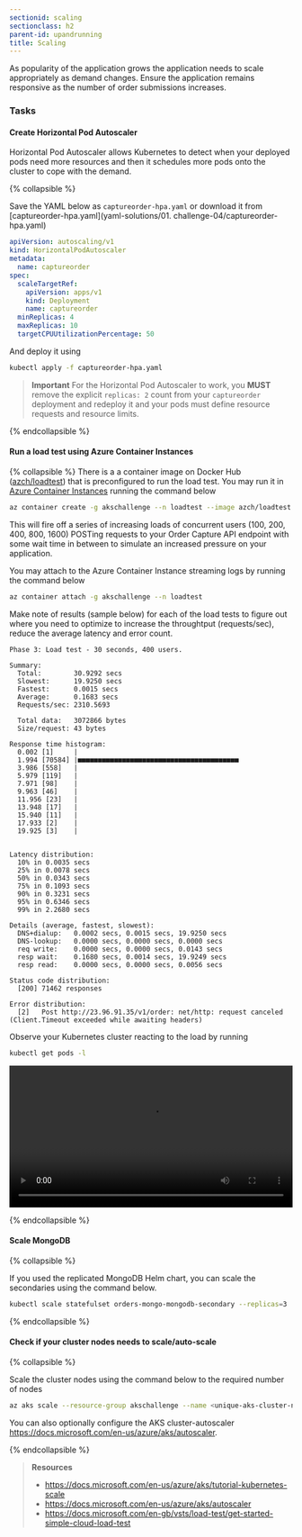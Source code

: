 ```yaml
---
sectionid: scaling
sectionclass: h2
parent-id: upandrunning
title: Scaling
---
```


As popularity of the application grows the application needs to scale appropriately as demand changes.
Ensure the application remains responsive as the number of order submissions increases.

### Tasks

#### Create Horizontal Pod Autoscaler

Horizontal Pod Autoscaler allows Kubernetes to detect when your deployed pods need more resources and then it schedules more pods onto the cluster to cope with the demand.

{% collapsible %}

Save the YAML below as `captureorder-hpa.yaml` or download it from [captureorder-hpa.yaml](yaml-solutions/01. challenge-04/captureorder-hpa.yaml)

```yaml
apiVersion: autoscaling/v1
kind: HorizontalPodAutoscaler
metadata:
  name: captureorder
spec:
  scaleTargetRef:
    apiVersion: apps/v1
    kind: Deployment
    name: captureorder
  minReplicas: 4
  maxReplicas: 10
  targetCPUUtilizationPercentage: 50
```

And deploy it using

```sh
kubectl apply -f captureorder-hpa.yaml
```

> **Important** For the Horizontal Pod Autoscaler to work, you **MUST** remove the explicit `replicas: 2` count from your `captureorder` deployment and redeploy it and your pods must define resource requests and resource limits.

{% endcollapsible %}

#### Run a load test using Azure Container Instances

{% collapsible %}
There is a a container image on Docker Hub ([azch/loadtest](https://hub.docker.com/r/azch/loadtest)) that is preconfigured to run the load test. You may run it in [Azure Container Instances](https://azure.microsoft.com/en-us/services/container-instances/) running the command below

```sh
az container create -g akschallenge --n loadtest --image azch/loadtest -e SERVICE_IP=<public ip of order capture service> --restart-policy Never --no-wait
```

This will fire off a series of increasing loads of concurrent users (100, 200, 400, 800, 1600) POSTing requests to your Order Capture API endpoint with some wait time in between to simulate an increased pressure on your application.

You may attach to the Azure Container Instance streaming logs by running the command below

```sh
az container attach -g akschallenge --n loadtest
```

Make note of results (sample below) for each of the load tests to figure out where you need to optimize to increase the throughtput (requests/sec), reduce the average latency and error count.

```
Phase 3: Load test - 30 seconds, 400 users.

Summary:
  Total:        30.9292 secs
  Slowest:      19.9250 secs
  Fastest:      0.0015 secs
  Average:      0.1683 secs
  Requests/sec: 2310.5693
  
  Total data:   3072866 bytes
  Size/request: 43 bytes

Response time histogram:
  0.002 [1]     |
  1.994 [70584] |■■■■■■■■■■■■■■■■■■■■■■■■■■■■■■■■■■■■■■■■
  3.986 [558]   |
  5.979 [119]   |
  7.971 [98]    |
  9.963 [46]    |
  11.956 [23]   |
  13.948 [17]   |
  15.940 [11]   |
  17.933 [2]    |
  19.925 [3]    |


Latency distribution:
  10% in 0.0035 secs
  25% in 0.0078 secs
  50% in 0.0343 secs
  75% in 0.1093 secs
  90% in 0.3231 secs
  95% in 0.6346 secs
  99% in 2.2680 secs

Details (average, fastest, slowest):
  DNS+dialup:   0.0002 secs, 0.0015 secs, 19.9250 secs
  DNS-lookup:   0.0000 secs, 0.0000 secs, 0.0000 secs
  req write:    0.0000 secs, 0.0000 secs, 0.0143 secs
  resp wait:    0.1680 secs, 0.0014 secs, 19.9249 secs
  resp read:    0.0000 secs, 0.0000 secs, 0.0056 secs

Status code distribution:
  [200] 71462 responses

Error distribution:
  [2]   Post http://23.96.91.35/v1/order: net/http: request canceled (Client.Timeout exceeded while awaiting headers)
```

Observe your Kubernetes cluster reacting to the load by running

```sh
kubectl get pods -l
```

<video width="100%" controls>
  <source src="media/autoscale-in-action.mp4" type="video/mp4">
Your browser does not support the video tag.
</video>

{% endcollapsible %}

#### Scale MongoDB

{% collapsible %}

If you used the replicated MongoDB Helm chart, you can scale the secondaries using the command below.

```sh
kubectl scale statefulset orders-mongo-mongodb-secondary --replicas=3
```

{% endcollapsible %}

#### Check if your cluster nodes needs to scale/auto-scale

{% collapsible %}

Scale the cluster nodes using the command below to the required number of nodes

```sh
az aks scale --resource-group akschallenge --name <unique-aks-cluster-name> --node-count 4
```

You can also optionally configure the AKS cluster-autoscaler <https://docs.microsoft.com/en-us/azure/aks/autoscaler>.

{% endcollapsible %}

> **Resources**
> * <https://docs.microsoft.com/en-us/azure/aks/tutorial-kubernetes-scale>
> * <https://docs.microsoft.com/en-us/azure/aks/autoscaler>
> * <https://docs.microsoft.com/en-gb/vsts/load-test/get-started-simple-cloud-load-test>